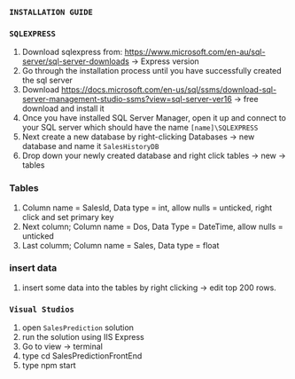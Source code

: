 ### `INSTALLATION GUIDE`

### `SQLEXPRESS`

1. Download sqlexpress from: https://www.microsoft.com/en-au/sql-server/sql-server-downloads -> Express version
2. Go through the installation process until you have successfully created the sql server
3. Download https://docs.microsoft.com/en-us/sql/ssms/download-sql-server-management-studio-ssms?view=sql-server-ver16 -> free download and install it
4. Once you have installed SQL Server Manager, open it up and connect to your SQL server which should have the name `[name]\SQLEXPRESS`
5. Next create a new database by right-clicking Databases -> new database and name it `SalesHistoryDB`
6. Drop down your newly created database and right click tables -> new -> tables

### Tables

1. Column name = SalesId, Data type = int, allow nulls = unticked, right click and set primary key
2. Next column; Column name = Dos, Data Type = DateTime, allow nulls = unticked
3. Last columm; Column name = Sales, Data type = float

### insert data

1. insert some data into the tables by right clicking -> edit top 200 rows.


### `Visual Studios`
1. open `SalesPrediction` solution
2. run the solution using IIS Express
3. Go to view -> terminal
4. type cd SalesPredictionFrontEnd
5. type npm start


